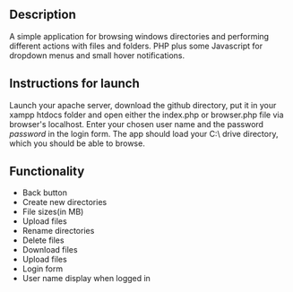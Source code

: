 <h2>Description</h2>

A simple application for browsing windows directories and performing different actions with files and folders. PHP plus some Javascript for dropdown menus and small hover notifications.

<h2>Instructions for launch</h2>

Launch your apache server, download the github directory, put it in your xampp htdocs folder and open either the index.php or browser.php file via browser's localhost. Enter your chosen user name and the password <i>password</i> in the login form. The app should load your C:\ drive directory, which you should be able to browse.

<h2>Functionality</h2>

<ul>
    <li>Back button</li>
    <li>Create new directories</li>
    <li>File sizes(in MB)</li>
    <li>Upload files</li>
    <li>Rename directories</li>
    <li>Delete files</li>
    <li>Download files</li>
    <li>Upload files</li>
    <li>Login form</li>
    <li>User name display when logged in</li>
</ul>
